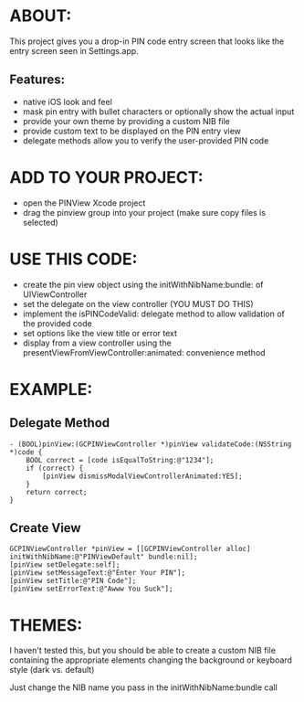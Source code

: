 ABOUT:
====

This project gives you a drop-in PIN code entry screen that looks like the entry screen seen in Settings.app.

Features:
----
- native iOS look and feel
- mask pin entry with bullet characters or optionally show the actual input
- provide your own theme by providing a custom NIB file
- provide custom text to be displayed on the PIN entry view
- delegate methods allow you to verify the user-provided PIN code

ADD TO YOUR PROJECT:
====

- open the PINView Xcode project
- drag the pinview group into your project (make sure copy files is selected)

USE THIS CODE:
====

- create the pin view object using the initWithNibName:bundle: of UIViewController
- set the delegate on the view controller (YOU MUST DO THIS)
- implement the isPINCodeValid: delegate method to allow validation of the provided code
- set options like the view title or error text
- display from a view controller using the presentViewFromViewController:animated: convenience method

EXAMPLE:
====

Delegate Method
----

    - (BOOL)pinView:(GCPINViewController *)pinView validateCode:(NSString *)code {
    	BOOL correct = [code isEqualToString:@"1234"];
    	if (correct) {
    		[pinView dismissModalViewControllerAnimated:YES];
    	}
    	return correct;
    }

Create View
----

    GCPINViewController *pinView = [[GCPINViewController alloc] initWithNibName:@"PINViewDefault" bundle:nil];
    [pinView setDelegate:self];
    [pinView setMessageText:@"Enter Your PIN"];
    [pinView setTitle:@"PIN Code"];
    [pinView setErrorText:@"Awww You Suck"];

THEMES:
====

I haven't tested this, but you should be able to create a custom NIB file containing the appropriate elements changing the background or keyboard style (dark vs. default)

Just change the NIB name you pass in the initWithNibName:bundle call